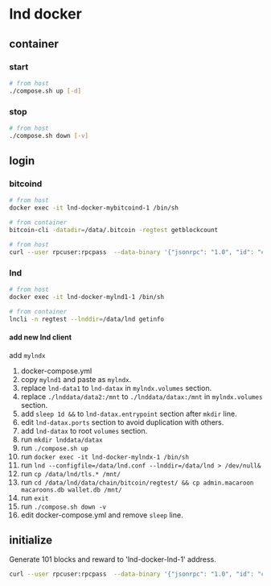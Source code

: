 # lnd docker

## container

### start

```bash
# from host
./compose.sh up [-d]
```

### stop

```bash
# from host
./compose.sh down [-v]
```

## login

### bitcoind

```bash
# from host
docker exec -it lnd-docker-mybitcoind-1 /bin/sh
```

```bash
# from container
bitcoin-cli -datadir=/data/.bitcoin -regtest getblockcount
```

```bash
# from host
curl --user rpcuser:rpcpass  --data-binary '{"jsonrpc": "1.0", "id": "curltest", "method": "getblockcount", "params": []}' -H 'content-type: text/plain;' http://127.0.0.1:8332/
```

### lnd

```bash
# from host
docker exec -it lnd-docker-mylnd1-1 /bin/sh
```

```bash
# from container
lncli -n regtest --lnddir=/data/lnd getinfo
```

#### add new lnd client

add `mylndx`

1. docker-compose.yml
  1. copy `mylnd1` and paste as `mylndx`.
  1. replace `lnd-data1` to `lnd-datax` in `mylndx.volumes` section.
  1. replace `./lnddata/data2:/mnt` to `./lnddata/datax:/mnt` in `mylndx.volumes` section.
  1. add `sleep 1d &&` to `lnd-datax.entrypoint` section after `mkdir` line.
  1. edit `lnd-datax.ports` section to avoid duplication with others.
  1. add `lnd-datax` to root `volumes` section.
1. run `mkdir lnddata/datax`
1. run `./compose.sh up`
1. run `docker exec -it lnd-docker-mylndx-1 /bin/sh`
  1. run `lnd --configfile=/data/lnd.conf --lnddir=/data/lnd > /dev/null&`
  1. run `cp /data/lnd/tls.* /mnt/`
  1. run `cd /data/lnd/data/chain/bitcoin/regtest/ && cp admin.macaroon macaroons.db wallet.db /mnt/`
  1. run `exit`
1. run `./compose.sh down -v`
1. edit docker-compose.yml and remove `sleep` line.

## initialize

Generate 101 blocks and reward to 'lnd-docker-lnd-1' address.

```bash
curl --user rpcuser:rpcpass  --data-binary '{"jsonrpc": "1.0", "id": "curltest", "method": "generatetoaddress", "params": [101, "bcrt1q4zhf82t39pfh4zsdv3r8n3ljc32mzx4x64r6fa"]}' -H 'content-type: text/plain;' http://127.0.0.1:8332/
```
